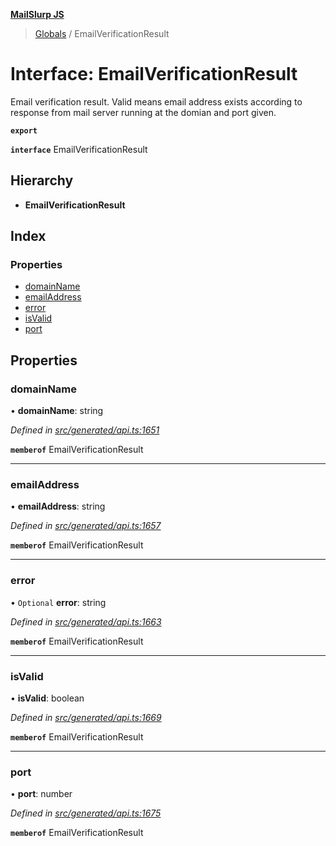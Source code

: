 **[MailSlurp JS](../README.md)**

> [Globals](../README.md) / EmailVerificationResult

# Interface: EmailVerificationResult

Email verification result. Valid means email address exists according to response from mail server running at the domian and port given.

**`export`** 

**`interface`** EmailVerificationResult

## Hierarchy

* **EmailVerificationResult**

## Index

### Properties

* [domainName](emailverificationresult.md#domainname)
* [emailAddress](emailverificationresult.md#emailaddress)
* [error](emailverificationresult.md#error)
* [isValid](emailverificationresult.md#isvalid)
* [port](emailverificationresult.md#port)

## Properties

### domainName

•  **domainName**: string

*Defined in [src/generated/api.ts:1651](https://github.com/mailslurp/mailslurp-client/blob/359c034/src/generated/api.ts#L1651)*

**`memberof`** EmailVerificationResult

___

### emailAddress

•  **emailAddress**: string

*Defined in [src/generated/api.ts:1657](https://github.com/mailslurp/mailslurp-client/blob/359c034/src/generated/api.ts#L1657)*

**`memberof`** EmailVerificationResult

___

### error

• `Optional` **error**: string

*Defined in [src/generated/api.ts:1663](https://github.com/mailslurp/mailslurp-client/blob/359c034/src/generated/api.ts#L1663)*

**`memberof`** EmailVerificationResult

___

### isValid

•  **isValid**: boolean

*Defined in [src/generated/api.ts:1669](https://github.com/mailslurp/mailslurp-client/blob/359c034/src/generated/api.ts#L1669)*

**`memberof`** EmailVerificationResult

___

### port

•  **port**: number

*Defined in [src/generated/api.ts:1675](https://github.com/mailslurp/mailslurp-client/blob/359c034/src/generated/api.ts#L1675)*

**`memberof`** EmailVerificationResult
